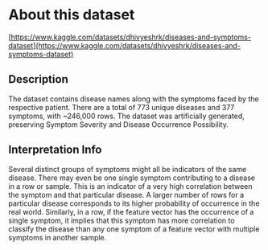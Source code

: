 # About this dataset

[https://www.kaggle.com/datasets/dhivyeshrk/diseases-and-symptoms-dataset](https://www.kaggle.com/datasets/dhivyeshrk/diseases-and-symptoms-dataset)

## Description

The dataset contains disease names along with the symptoms faced by the respective patient. There are a total of 773 unique diseases and 377 symptoms, with ~246,000 rows. The dataset was artificially generated, preserving Symptom Severity and Disease Occurrence Possibility.

## Interpretation Info

Several distinct groups of symptoms might all be indicators of the same disease. There may even be one single symptom contributing to a disease in a row or sample. This is an indicator of a very high correlation between the symptom and that particular disease.
A larger number of rows for a particular disease corresponds to its higher probability of occurrence in the real world. Similarly, in a row, if the feature vector has the occurrence of a single symptom, it implies that this symptom has more correlation to classify the disease than any one symptom of a feature vector with multiple symptoms in another sample.
